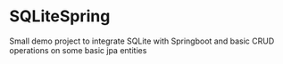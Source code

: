 # SQLiteSpring
Small demo project to integrate SQLite with Springboot and basic CRUD operations on some basic jpa entities

